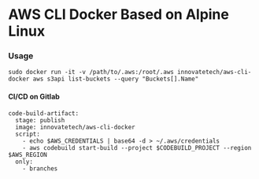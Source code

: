 # AWS CLI Docker Based on Alpine Linux

### Usage
```
sudo docker run -it -v /path/to/.aws:/root/.aws innovatetech/aws-cli-docker aws s3api list-buckets --query "Buckets[].Name"
```

#### CI/CD on Gitlab
```
code-build-artifact:
  stage: publish
  image: innovatetech/aws-cli-docker
  script:
    - echo $AWS_CREDENTIALS | base64 -d > ~/.aws/credentials
    - aws codebuild start-build --project $CODEBUILD_PROJECT --region $AWS_REGION
  only:
    - branches
```
